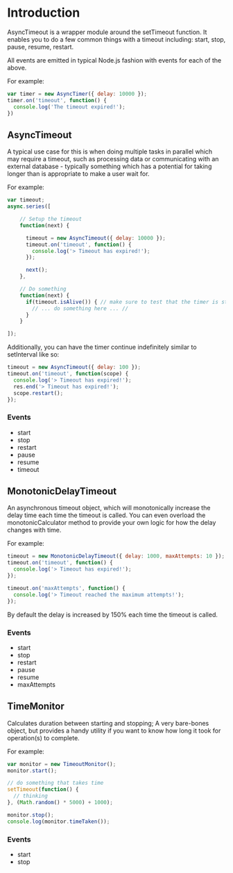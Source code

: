 # Introduction

AsyncTimeout is a wrapper module around the setTimeout function. It enables you to do a few common things with a timeout including: start, stop, pause, resume, restart.

All events are emitted in typical Node.js fashion with events for each of the above. 

For example:
``` javascript
var timer = new AsyncTimer({ delay: 10000 });
timer.on('timeout', function() {
  console.log('The timeout expired!');
})
```

## AsyncTimeout

A typical use case for this is when doing multiple tasks in parallel which may require a timeout, such as processing data or communicating with an external database - typically something which has a potential for taking longer than is appropriate to make a user wait for.

For example:
``` javascript
var timeout;
async.series([

    // Setup the timeout
    function(next) {

      timeout = new AsyncTimeout({ delay: 10000 });
      timeout.on('timeout', function() {
        console.log('> Timeout has expired!');
      });

      next();
    },

    // Do something
    function(next) {
      if(timeout.isAlive()) { // make sure to test that the timer is still alive
        // ... do something here ... //
      }
    }

]);
```

Additionally, you can have the timer continue indefinitely similar to setInterval like so:
``` javascript
timeout = new AsyncTimeout({ delay: 100 });
timeout.on('timeout', function(scope) {
  console.log('> Timeout has expired!');
  res.end('> Timeout has expired!');
  scope.restart();
});
```

### Events
  * start
  * stop
  * restart
  * pause
  * resume
  * timeout


## MonotonicDelayTimeout

An asynchronous timeout object, which will monotonically increase the delay time each time the timeout is called. You can even overload the monotonicCalculator method to provide your own logic for how the delay changes with time.

For example:
``` javascript
timeout = new MonotonicDelayTimeout({ delay: 1000, maxAttempts: 10 });
timeout.on('timeout', function() {
  console.log('> Timeout has expired!');
});

timeout.on('maxAttempts', function() {
  console.log('> Timeout reached the maximum attempts!');
});
```

By default the delay is increased by 150% each time the timeout is called.

### Events
  * start
  * stop
  * restart
  * pause
  * resume
  * maxAttempts

## TimeMonitor

Calculates duration between starting and stopping; A very bare-bones object, but provides a handy utility if you want to know how long it took for operation(s) to complete.

For example:
``` javascript
var monitor = new TimeoutMonitor();
monitor.start();

// do something that takes time
setTimeout(function() {
  // thinking
}, (Math.random() * 5000) + 1000);

monitor.stop();
console.log(monitor.timeTaken());
```

### Events
  * start
  * stop